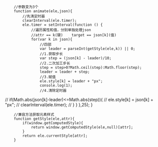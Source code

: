        //参数变为3个
        function animate(ele,json){
            //先清定时器
            clearInterval(ele.timer);
            ele.timer = setInterval(function () {
                //遍历属性和值，分别单独处理json
                //attr == k(键)    target == json[k](值)
                for(var k in json){
                    //四部
                    var leader = parseInt(getStyle(ele,k)) || 0;
                    //1.获取步长
                    var step = (json[k] - leader)/10;
                    //2.二次加工步长
                    step = step>0?Math.ceil(step):Math.floor(step);
                    leader = leader + step;
                    //3.赋值
                    ele.style[k] = leader + "px";
                    console.log(1);
                    //4.清除定时器
//                    if(Math.abs(json[k]-leader)<=Math.abs(step)){
//                        ele.style[k] = json[k] + "px";
//                        clearInterval(ele.timer);
//                    }
                }
            },25);
        }




        //兼容方法获取元素样式
        function getStyle(ele,attr){
            if(window.getComputedStyle){
                return window.getComputedStyle(ele,null)[attr];
            }
            return ele.currentStyle[attr];
        }
